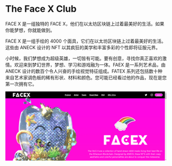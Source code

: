 # The Face X Club

FACE X 是一组独特的 FACE X，他们在以太坊区块链上过着最美好的生活。如果你能梦想，你就能做到。

FACE X 是一组手绘的 4000 个面具，它们在以太坊区块链上过着最美好的生活。这些由 ANECK 设计的 NFT 以其疯狂的美学和丰富多彩的个性即将征服元界。

小时候，我们梦想成为超级英雄，一切皆有可能。要有创意，寻找你真正喜欢的激情。‍欢迎来到梦幻世界，梦想、学习和游戏融为一体。FAEX 是一系列艺术品，由 ANECK 设计的数百个令人兴奋的手绘视觉特征组成。FATEX 系列还包括数十种来自艺术家调色板的稀有形状、材料和颜色。您可能已经看过他的作品，现在是您第一次拥有它。

![nft](4123312321_new.png)
